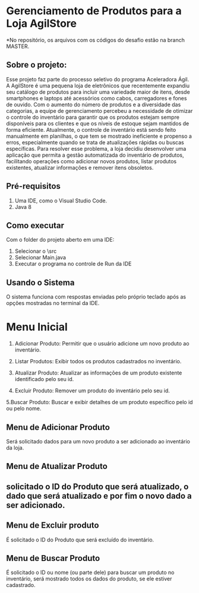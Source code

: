# Gerenciamento de Produtos para a Loja AgilStore
*No repositório, os arquivos com os códigos do desafio estão na branch MASTER. 

## Sobre o projeto:
Esse projeto faz parte do processo seletivo do programa Aceleradora Ágil. 
A AgilStore é uma pequena loja de eletrônicos que recentemente expandiu seu catálogo de produtos para incluir uma variedade maior de itens, desde smartphones e laptops até acessórios como cabos, carregadores e fones de ouvido. Com o aumento do número de produtos e a diversidade das categorias, a equipe de gerenciamento percebeu a necessidade de otimizar o controle do inventário para garantir que os produtos estejam sempre disponíveis para os clientes e que os níveis de estoque sejam mantidos de forma eficiente.
Atualmente, o controle de inventário está sendo feito manualmente em planilhas, o que tem se mostrado ineficiente e propenso a erros, especialmente quando se trata de atualizações rápidas ou buscas específicas. Para resolver esse problema, a loja decidiu desenvolver uma aplicação que permita a gestão automatizada do inventário de produtos, facilitando operações como adicionar novos produtos, listar produtos existentes, atualizar informações e remover itens obsoletos.


## Pré-requisitos 

1. Uma IDE, como o Visual Studio Code. 
2. Java 8

## Como executar

Com o folder do projeto aberto em uma IDE:
1. Selecionar o \src 
1. Selecionar Main.java
1. Executar o programa no controle de Run da IDE

## Usando o Sistema

O sistema funciona com respostas enviadas pelo próprio teclado após as opções mostradas no terminal da IDE. 

# Menu Inicial
1. Adicionar Produto: Permitir que o usuário adicione um novo produto ao inventário.

2. Listar Produtos: Exibir todos os produtos cadastrados no inventário.

3. Atualizar Produto: Atualizar as informações de um produto existente identificado pelo seu id.

4. Excluir Produto: Remover um produto do inventário pelo seu id.

5.Buscar Produto: Buscar e exibir detalhes de um produto específico pelo id ou pelo nome.
 
## Menu de Adicionar Produto

Será solicitado dados para um novo produto a ser adicionado ao inventário da loja.

## Menu de Atualizar Produto

## solicitado o ID do Produto que será atualizado, o dado que será atualizado e por fim o novo dado a ser adicionado.

## Menu de Excluir produto

É solicitado o ID do Produto que será excluído do inventário.

## Menu de Buscar Produto

É solicitado o ID ou nome (ou parte dele) para buscar um produto no inventário, será mostrado todos os dados do produto, se ele estiver cadastrado. 

